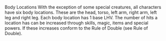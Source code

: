 Body Locations With the exception of some special creatures, all characters have six body locations. These are the head, torso, left arm, right arm, left leg and right leg. Each body location has 1 base LHV. The number of hits a location has can be increased through skills, magic, items and special powers. If these increases conform to the Rule of Double (see Rule of Double).